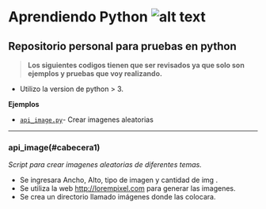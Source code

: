 [logo]: https://bugs.python.org/@@file/favicon.ico "Logo"

# Aprendiendo Python ![alt text][logo]

## Repositorio personal para pruebas en python 

>**Los siguientes codigos tienen que ser revisados ya que solo son ejemplos y pruebas que voy realizando.**

+ Utilizo la version de python > 3. 

**Ejemplos**

+ [`api_image.py`](#cabecera1)- Crear imagenes aleatorias

***

### **api_image**(#cabecera1)

*Script para crear imagenes aleatorias de diferentes temas.*

+ Se ingresara Ancho, Alto, tipo de imagen y cantidad de img . 
+ Se utiliza la web http://lorempixel.com para generar las imagenes. 
+ Se crea un directorio llamado imágenes donde las colocara.

